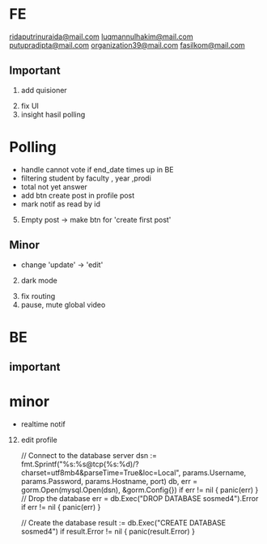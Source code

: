 # FE

ridaputrinuraida@mail.com
luqmannulhakim@mail.com
putupradipta@mail.com
organization39@mail.com
fasilkom@mail.com

## Important

1. add quisioner
   <!-- 1. ganti class diagram -->
   <!-- 2. ganti usecase dan tambah keterangan usecase -->
   <!-- 3. ganti foto ss dan tambah penjelasan mengenai chat -->

<!-- 4. tambah test case -->
<!-- 5. tambah analisa kebutuhan fungsional -->

<!-- 5. hamberger menu mobile (change email and password, saved post, logout) -->
<!-- 6. edit post -->
<!-- 1. Notiff -->
<!-- - edit profile pic -> update zustand -->
<!-- - forgot password page -->
<!-- - search post higlight caption -->
<!-- - search Q&A -->
<!-- - 404 Notfound user and post -->

<!-- 1. routing chat -->

2. fix UI
      <!-- 3. Find User (user item add user type.. and etc) -->
      <!-- 4. Link conversation user -->
      <!-- 5. fix last message -->
   <!-- 3. delete all chat when delete user -->
   <!-- 4. send message in profile -->
   <!-- 7. connect socket di Main -->
1. insight hasil polling

<!-- - total message unread -->

# Polling

<!-- - notif polling -->

- handle cannot vote if end_date times up in BE
- filtering student by faculty , year ,prodi
- total not yet answer
- add btn create post in profile post
- mark notif as read by id

5. Empty post -> make btn for 'create first post'
   <!-- - single polling page -->
   <!-- 6. bug btn -->
   <!-- - select voters
     -- get users voters
     -- get count user voters -->

<!-- - polling -->

<!-- - handle alumni -->
<!-- - bug when delete profile pic, avatar is gone -->
  <!-- 2. setting btn (change email and password) -->
   <!-- 7. crud Q&A -->
   <!-- 8. share link post -->

## Minor

- change 'update' -> 'edit'

<!-- 1. bug not revalidate updated profile when going profile orng lain -> home -> my profile -->

2. dark mode
<!-- 3. loading masing" components -->
3. fix routing
4. pause, mute global video

# BE

## important

<!-- 1. Chat -->
<!-- - email -->

<!-- - delete user
  -- delete all likes,comments and saves and notifications
  -- delete posts -->
  <!-- -- delete all -->
<!-- - deploy -->
<!-- - dummy data -->

<!-- 1. crud Q&A -->

# minor

- realtime notif
<!-- - delete user -> delete all post and etc... -->

<!-- page -->
<!-- 1. login page -->

<!-- 2. forgot password -->
   <!-- 3. beranda -->
   <!-- 11. search bar -->
   <!-- 7. notification -->
   <!-- 8. create post
3. create question
4. create polling -->
<!-- 4. setting - change email
5. setting - change password -->

<!-- 6. profile

- profile universitas
  -- tab post
  -- tab student
  -- tab lecturer
  -- tab organization
  -- tab faculty and study program
- profile faculty
- profile organisasi
- profile mahasiswa
- profile dosen -->

12. edit profile

    // Connect to the database server
    dsn := fmt.Sprintf("%s:%s@tcp(%s:%d)/?charset=utf8mb4&parseTime=True&loc=Local", params.Username, params.Password, params.Hostname, port)
    db, err = gorm.Open(mysql.Open(dsn), &gorm.Config{})
    if err != nil {
    panic(err)
    }
    // Drop the database
    err = db.Exec("DROP DATABASE sosmed4").Error
    if err != nil {
    panic(err)
    }

    // Create the database
    result := db.Exec("CREATE DATABASE sosmed4")
    if result.Error != nil {
    panic(result.Error)
    }
